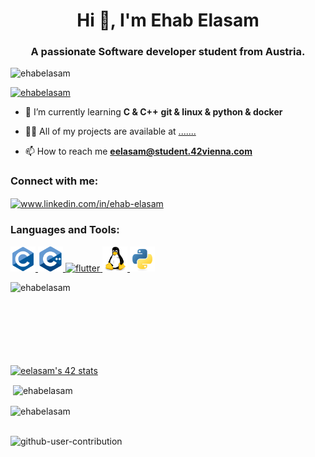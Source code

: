 <h1 align="center">Hi 👋, I'm Ehab Elasam</h1>
<h3 align="center">A passionate Software developer student from Austria.</h3>

<p align="left"> <img src="https://komarev.com/ghpvc/?username=ehabelasam&label=Profile%20views&color=0e75b6&style=flat" alt="ehabelasam" /> </p>

<p align="left"> <a href="https://github.com/ryo-ma/github-profile-trophy"><img src="https://github-profile-trophy.vercel.app/?username=ehabelasam" alt="ehabelasam" /></a> </p>

- 🌱 I’m currently learning **C & C++** **git & linux & python & docker**

- 👨‍💻 All of my projects are available at [.......](.......)

- 📫 How to reach me **eelasam@student.42vienna.com**

<h3 align="left">Connect with me:</h3>
<p align="left">
<a href="https://linkedin.com/in/ehab-elasam" target="blank"><img align="center" src="https://raw.githubusercontent.com/rahuldkjain/github-profile-readme-generator/master/src/images/icons/Social/linked-in-alt.svg" alt="www.linkedin.com/in/ehab-elasam" height="30" width="40" /></a>
</p>

<h3 align="left">Languages and Tools:</h3>
<p align="left"> <a href="https://www.cprogramming.com/" target="_blank" rel="noreferrer"> <img src="https://raw.githubusercontent.com/devicons/devicon/master/icons/c/c-original.svg" alt="c" width="40" height="40"/> </a> <a href="https://www.w3schools.com/cpp/" target="_blank" rel="noreferrer"> <img src="https://raw.githubusercontent.com/devicons/devicon/master/icons/cplusplus/cplusplus-original.svg" alt="cplusplus" width="40" height="40"/> </a> <a href="https://flutter.dev" target="_blank" rel="noreferrer"> <img src="https://www.vectorlogo.zone/logos/flutterio/flutterio-icon.svg" alt="flutter" width="40" height="40"/> </a> <a href="https://www.linux.org/" target="_blank" rel="noreferrer"> <img src="https://raw.githubusercontent.com/devicons/devicon/master/icons/linux/linux-original.svg" alt="linux" width="40" height="40"/> </a> <a 
href="https://www.python.org" target="_blank" rel="noreferrer"> <img src="https://raw.githubusercontent.com/devicons/devicon/master/icons/python/python-original.svg" alt="python" width="40" height="40"/> </a> 

</a> <img align="left" src="https://github-readme-stats.vercel.app/api/top-langs?username=ehabelasam&show_icons=true&locale=en&layout=compact" alt="ehabelasam" /> </a> </p>

<br>

<br>

<br>

<br>

<br>

<br>

<br>

[![eelasam's 42 stats](https://badge42.vercel.app/api/v2/clgxjfkib033608lci7ai997w/stats?cursusId=21&coalitionId=250)](https://github.com/JaeSeoKim/badge42)


<p>&nbsp;<img align="center" src="https://github-readme-stats.vercel.app/api?username=ehabelasam&show_icons=true&locale=en" alt="ehabelasam" /></p>

<p><img align="center" src="https://github-readme-streak-stats.herokuapp.com/?user=ehabelasam&" alt="ehabelasam" /></p>

<br>

<img src="https://user-images.githubusercontent.com/58959408/157782696-8bc9ca49-ca61-4ab5-8b83-49c4e76c1a8f.svg" alt="github-user-contribution" style="max-width: 100%;">
